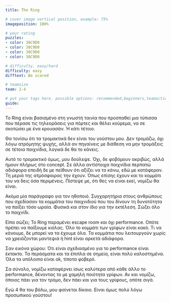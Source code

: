```yaml
---
title: The Ring

# cover image vertical position, example: 75%
imageposition: 100%

# your rating
puzzles:
- color: 38C9D0
- color: 38C9D0
- color: 38C9D0
- color: 38C9D0

# difficulty, easy/hard
difficulty: easy
difftext: Be scared

# teamsize
team: 2-4

# put your tags here. possible options: recommended,beginners,teamaction,duet
guide:
---
```


To Ring είναι βασισμένο στη γνωστή ταινία που προσπαθεί μια τύπισσα που πέρασε τις τηλεοράσεις για πόρτες και θέλει κούρεμα, να σε σκοτώσει με ένα κρουασάν. Ή κάτι τέτοιο.

Θα τονίσω ότι τα τρομακτικά δεν είναι του γούστου μου. Δεν τρομάζω, όχι λόγω ατρόμητης ψυχής, αλλά αν πηγαίνεις με διάθεση να μην τρομάξεις σε τέτοια παιχνίδια, λογικά δε θα
 το κάνεις.

Αυτό το τρομακτικό όμως, μου δούλεψε. Όχι, δε φοβόμουν ακριβώς, αλλά ήμουν πλήρως στο concept. Σε άλλα αντίστοιχα παιχνίδια περπατώ αδιάφορα επειδή δε με πείθουν ότι αξίζει
 να το κάνω, εδώ με κατάφεραν. Τη μεριά της ατμόσφαιρας την έχουν. Όπως επίσης έχουν και το κομμάτι του να δεις όσα περιμένεις. Πίστεψε με, ότι θες να είναι εκεί, νομίζω θα
 είναι.

Ακόμα μία παράγραφο για τον ηθοποιό. Συγχαρητήρια στους ανθρώπους που σχεδίασαν τα κομμάτια του παιχνιδιού που του δίνουν τη δυνατότητα να παίξει τόσο ωραία. Φυσικά και
στον ίδιο για την εκτέλεση. Σώζει όλο το παιχνίδι.

Είπα σώζει; Το Ring παραμένει escape room και όχι performance. Οπότε πρέπει να παίξουμε κιόλας. Όλο το κομμάτι των γρίφων είναι κακό. Τι να κάνουμε, δε μπορεί να τα έχουμε όλα.
 Τα κομμάτια που λειτουργούν χωρίς να χρειάζονται μαντεψιά ή hint είναι αρκετά αδιάφορα.

Σαν εικόνα χώρου: Ότι είναι σχεδιασμένο για το performance είναι έκτακτο. Τα περάσματα και τα έπιπλα σε σημεία, είναι πολύ καλοστημένα. Όλα τα υπόλοιπα είναι ok, τίποτα φοβερό.

Σα σύνολο, νομίζω καταφέρνει ίσως καλύτερα από κάθε άλλο το performance, δένοντας το με χαμηλή ποιότητα γρίφων. Αν και νομίζω, όποιος πάει για τον τρόμο, δεν πάει και
για τους γρίφους, οπότε σιγά.

Εγώ 4 θα του βάλω, μου φαίνεται δίκαιο. Είναι όμως πολύ λόγω προσωπικού γούστου!
